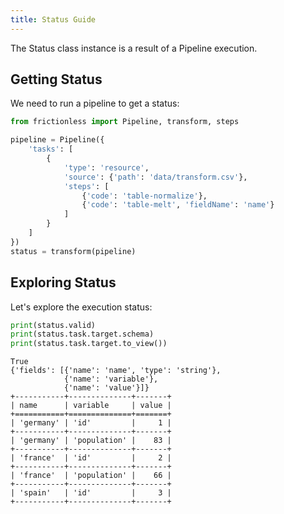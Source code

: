 ```yaml
---
title: Status Guide
---
```


The Status class instance is a result of a Pipeline execution.

## Getting Status

We need to run a pipeline to get a status:

```python script title="Python"
from frictionless import Pipeline, transform, steps

pipeline = Pipeline({
    'tasks': [
        {
            'type': 'resource',
            'source': {'path': 'data/transform.csv'},
            'steps': [
                {'code': 'table-normalize'},
                {'code': 'table-melt', 'fieldName': 'name'}
            ]
        }
    ]
})
status = transform(pipeline)
```

## Exploring Status

Let's explore the execution status:

```python script title="Python"
print(status.valid)
print(status.task.target.schema)
print(status.task.target.to_view())
```
```
True
{'fields': [{'name': 'name', 'type': 'string'},
            {'name': 'variable'},
            {'name': 'value'}]}
+-----------+--------------+-------+
| name      | variable     | value |
+===========+==============+=======+
| 'germany' | 'id'         |     1 |
+-----------+--------------+-------+
| 'germany' | 'population' |    83 |
+-----------+--------------+-------+
| 'france'  | 'id'         |     2 |
+-----------+--------------+-------+
| 'france'  | 'population' |    66 |
+-----------+--------------+-------+
| 'spain'   | 'id'         |     3 |
+-----------+--------------+-------+
```
